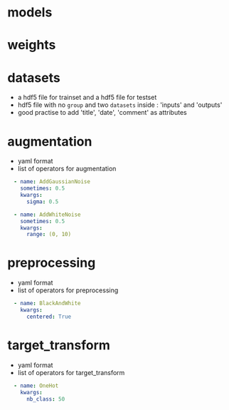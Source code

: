 # models

# weights

# datasets
  - a hdf5 file for trainset and a hdf5 file for testset
  - hdf5 file with no `group` and two `datasets` inside : 'inputs' and 'outputs'
  - good practise to add 'title', 'date', 'comment' as attributes

# augmentation
  - yaml format
  - list of operators for augmentation
  ```yaml
    - name: AddGaussianNoise
      sometimes: 0.5
      kwargs:
        sigma: 0.5

    - name: AddWhiteNoise
      sometimes: 0.5
      kwargs:
        range: (0, 10)
  ```

# preprocessing
- yaml format
- list of operators for preprocessing
```yaml
  - name: BlackAndWhite
    kwargs:
      centered: True
```

# target_transform
- yaml format
- list of operators for target_transform
```yaml
  - name: OneHot
    kwargs:
      nb_class: 50
```
